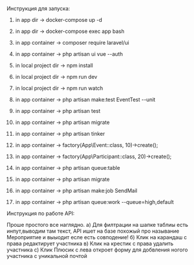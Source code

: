 

Инструкция для запуска: 

1.  in app dir           -> docker-compose up -d
2.  in app dir           -> docker-compose exec app bash
3.  in app container     -> composer require laravel/ui
4.  in app container     -> php artisan ui vue --auth

5.  in local project dir -> npm install    
6.  in local project dir -> npm run dev
7.  in local project dir -> npm run watch

8.  in app container     -> php artisan make:test EventTest --unit
9.  in app container     -> php artisan test
10. in app container     -> php artisan migrate
11. in app container     -> php artisan tinker
12. in app container     -> factory(App\Event::class, 10)->create();
13. in app container     -> factory(App\Participant::class, 20)->create();
14. in app container     -> php artisan queue:table
15. in app container     -> php artisan migrate
16. in app container     -> php artisan make:job SendMail
17. in app container     -> php artisan queue:work --queue=high,default

Инструкция по работе API:

Проше простого все наглядно.
a) Для филтрации на шапке таблиы есть инпут,выводим там текст,
API ишет на базе похожый про называние Мероприятие и выыодит есле есть совподение!
б) Клик на карандаш с права редактирует участника 
в) Клик  на крестик с права удалить участника
с) Клик Плюсик с лева  откроет форму для добвления ногого участника с уникальной почтой


 


